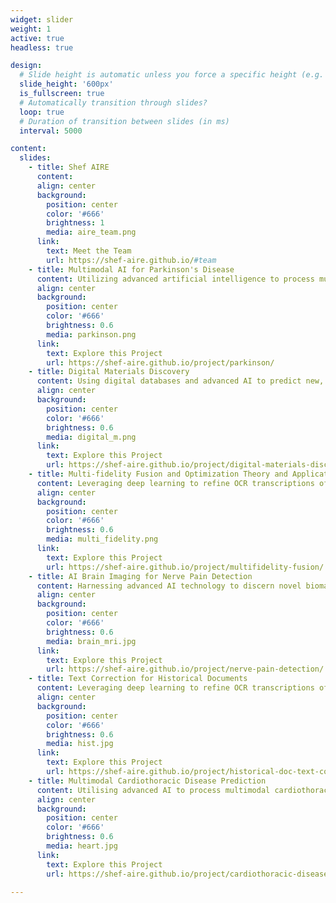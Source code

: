 ```yaml
---
widget: slider
weight: 1
active: true
headless: true

design:
  # Slide height is automatic unless you force a specific height (e.g. '400px')
  slide_height: '600px'
  is_fullscreen: true
  # Automatically transition through slides?
  loop: true
  # Duration of transition between slides (in ms)
  interval: 5000

content:
  slides:
    - title: Shef AIRE
      content:
      align: center
      background:
        position: center
        color: '#666'
        brightness: 1
        media: aire_team.png
      link:
        text: Meet the Team
        url: https://shef-aire.github.io/#team
    - title: Multimodal AI for Parkinson's Disease
      content: Utilizing advanced artificial intelligence to process multimodal data to enhance the diagnosis and prognosis of Parkinson’s Disease (PD), paving the way to uncover the underlying mechanisms of Parkinson’s Disease and improve its prediction.
      align: center
      background:
        position: center
        color: '#666'
        brightness: 0.6
        media: parkinson.png
      link:
        text: Explore this Project
        url: https://shef-aire.github.io/project/parkinson/
    - title: Digital Materials Discovery
      content: Using digital databases and advanced AI to predict new, sustainable materials for green technologies, accelerating the shift towards net-zero emissions and driving substantial progress in global sustainability initiatives.
      align: center
      background:
        position: center
        color: '#666'
        brightness: 0.6
        media: digital_m.png
      link:
        text: Explore this Project
        url: https://shef-aire.github.io/project/digital-materials-discovery/
    - title: Multi-fidelity Fusion and Optimization Theory and Applications
      content: Leveraging deep learning to refine OCR transcriptions of the extensive British Library Newspapers collection to overcome the barrier of inaccurate text data, unveiling a rich resource for exploring centuries of historical narratives and advancing global humanities research.
      align: center
      background:
        position: center
        color: '#666'
        brightness: 0.6
        media: multi_fidelity.png
      link:
        text: Explore this Project
        url: https://shef-aire.github.io/project/multifidelity-fusion/
    - title: AI Brain Imaging for Nerve Pain Detection
      content: Harnessing advanced AI technology to discern novel biomarkers, paving the way for enhanced chronic nerve pain treatments and revolutionising healthcare outcomes
      align: center
      background:
        position: center
        color: '#666'
        brightness: 0.6
        media: brain_mri.jpg
      link:
        text: Explore this Project
        url: https://shef-aire.github.io/project/nerve-pain-detection/
    - title: Text Correction for Historical Documents
      content: Leveraging deep learning to refine OCR transcriptions of the extensive British Library Newspapers collection to overcome the barrier of inaccurate text data, unveiling a rich resource for exploring centuries of historical narratives and advancing global humanities research.
      align: center
      background:
        position: center
        color: '#666'
        brightness: 0.6
        media: hist.jpg
      link:
        text: Explore this Project
        url: https://shef-aire.github.io/project/historical-doc-text-correction/
    - title: Multimodal Cardiothoracic Disease Prediction
      content: Utilising advanced AI to process multimodal cardiothoracic data for enhanced diagnosis and prognosis of Cardiothoracic Disease (CTD), paving the way for personalised medical care and transformative approaches in heart and lung health.
      align: center
      background:
        position: center
        color: '#666'
        brightness: 0.6
        media: heart.jpg
      link:
        text: Explore this Project
        url: https://shef-aire.github.io/project/cardiothoracic-disease-prediction/

---
```

